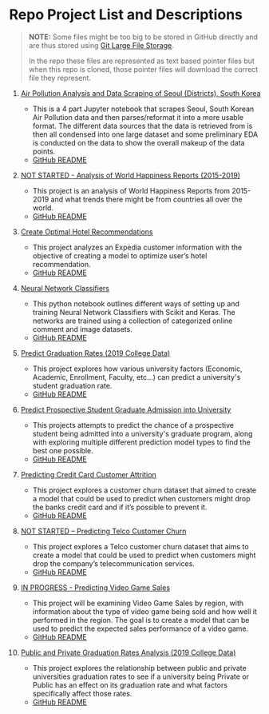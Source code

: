 # Repo Project List and Descriptions

> **NOTE:** Some files might be too big to be stored in GitHub directly and are thus stored using 
> [Git Large File Storage](https://git-lfs.github.com/).
> 
> In the repo these files are represented as text based pointer files but when this repo is
> cloned, those pointer files will download the correct file they represent.

1. [<ins>Air Pollution Analysis and Data Scraping of Seoul (Districts), South Korea</ins>](https://github.com/Robert-Zacchigna/DSC-680_Portfolio/tree/main/Air%20Pollution%20Analysis%20and%20Data%20Scraping%20of%20Seoul%20(Districts)%2C%20South%20Korea)
   * This is a 4 part Jupyter notebook that scrapes Seoul, South Korean Air Pollution data and then parses/reformat it into a more usable format. The different data sources that the data is retrieved from is then all condensed into one large dataset and some preliminary EDA is conducted on the data to show the overall makeup of the data points. 
   * [GitHub README](https://github.com/Robert-Zacchigna/DSC-680_Portfolio/blob/main/Air%20Pollution%20Analysis%20and%20Data%20Scraping%20of%20Seoul%20(Districts)%2C%20South%20Korea/README.md)
   

2. [<ins>NOT STARTED - Analysis of World Happiness Reports (2015-2019)</ins>](https://github.com/Robert-Zacchigna/DSC-680_Portfolio/tree/main/Analysis%20of%20World%20Happiness%20Reports%20(2015-2019))
   * This project is an analysis of World Happiness Reports from 2015-2019 and what trends there might be from countries all over the world.
   * [GitHub README](https://github.com/Robert-Zacchigna/DSC-680_Portfolio/blob/main/Analysis%20of%20World%20Happiness%20Reports%20(2015-2019)/README.md)
   

3. [<ins>Create Optimal Hotel Recommendations</ins>](https://github.com/Robert-Zacchigna/DSC-680_Portfolio/tree/main/Create%20Optimal%20Hotel%20Recommendations)
   * This project analyzes an Expedia customer information with the objective of creating a model to optimize user’s hotel recommendation. 
   * [GitHub README](https://github.com/Robert-Zacchigna/DSC-680_Portfolio/blob/main/Create%20Optimal%20Hotel%20Recommendations/README.md)
   

4. [<ins>Neural Network Classifiers</ins>](https://github.com/Robert-Zacchigna/DSC-680_Portfolio/tree/main/Neural%20Network%20Classifiers%20(Scikit%20and%20Keras))
   * This python notebook outlines different ways of setting up and training Neural Network Classifiers with Scikit and Keras. The networks are trained using a collection of categorized online comment and image datasets. 
   * [GitHub README](https://github.com/Robert-Zacchigna/DSC-680_Portfolio/blob/main/Neural%20Network%20Classifiers%20(Scikit%20and%20Keras)/README.md)
   

5. [<ins>Predict Graduation Rates (2019 College Data)</ins>](https://github.com/Robert-Zacchigna/DSC-680_Portfolio/tree/main/Predict%20Graduation%20Rates%20(2019%20College%20Data))
   * This project explores how various university factors (Economic, Academic, Enrollment, Faculty, etc...) can predict a university's student graduation rate. 
   * [GitHub README](https://github.com/Robert-Zacchigna/DSC-680_Portfolio/blob/main/Predict%20Graduation%20Rates%20(2019%20College%20Data)/README.md)
   

6. [<ins>Predict Prospective Student Graduate Admission into University</ins>](https://github.com/Robert-Zacchigna/DSC-680_Portfolio/tree/main/Predict%20Prospective%20Student%20Graduate%20Admission%20into%20University)
   * This projects attempts to predict the chance of a prospective student being admitted into a university's graduate program, along with exploring multiple different prediction model types to find the best one possible.
   * [GitHub README](https://github.com/Robert-Zacchigna/DSC-680_Portfolio/blob/main/Predict%20Prospective%20Student%20Graduate%20Admission%20into%20University/README.md)
   

7. [<ins>Predicting Credit Card Customer Attrition</ins>](https://github.com/Robert-Zacchigna/DSC-680_Portfolio/tree/main/Predicting%20Credit%20Card%20Customer%20Attrition%20(Churn))
   * This project explores a customer churn dataset that aimed to create a model that could be used to predict when customers might drop the banks credit card and if it’s possible to prevent it.
   * [GitHub README](https://github.com/Robert-Zacchigna/DSC-680_Portfolio/blob/main/Predicting%20Credit%20Card%20Customer%20Attrition%20(Churn)/README.md)
   

8. [<ins>NOT STARTED – Predicting Telco Customer Churn</ins>](https://github.com/Robert-Zacchigna/DSC-680_Portfolio/tree/main/Predicting%20Telco%20Customer%20Churn)
   * This project explores a Telco customer churn dataset that aims to create a model that could be used to predict when customers might drop the company’s telecommunication services. 
   * [GitHub README](https://github.com/Robert-Zacchigna/DSC-680_Portfolio/blob/main/Predicting%20Telco%20Customer%20Churn/README.md)
   

9. [<ins>IN PROGRESS - Predicting Video Game Sales</ins>](https://github.com/Robert-Zacchigna/DSC-680_Portfolio/tree/main/Predicting%20Video%20Game%20Sales)
   * This project will be examining Video Game Sales by region, with information about the type of video game being sold and how well it performed in the region. The goal is to create a model that can be used to predict the expected sales performance of a video game. 
   * [GitHub README](https://github.com/Robert-Zacchigna/DSC-680_Portfolio/blob/main/Predicting%20Video%20Game%20Sales/README.md)
   

10. [<ins>Public and Private Graduation Rates Analysis (2019 College Data)</ins>](https://github.com/Robert-Zacchigna/DSC-680_Portfolio/tree/main/Public%20and%20Private%20Graduation%20Rates%20Analysis%20(2019%20College%20Data))
    * This project explores the relationship between public and private universities graduation rates to see if a university being Private or Public has an effect on its graduation rate and what factors specifically affect those rates. 
    * [GitHub README](https://github.com/Robert-Zacchigna/DSC-680_Portfolio/blob/main/Public%20and%20Private%20Graduation%20Rates%20Analysis%20(2019%20College%20Data)/README.md)